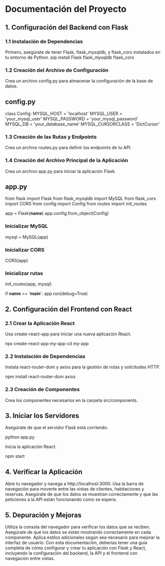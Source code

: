 # Documentación del Proyecto
## 1. Configuración del Backend con Flask
### 1.1 Instalación de Dependencias
 Primero, asegúrate de tener Flask, flask_mysqldb, y flask_cors instalados en tu entorno de Python.
 pip install Flask flask_mysqldb flask_cors

### 1.2 Creación del Archivo de Configuración
 Crea un archivo config.py para almacenar la configuración de la base de datos.

## config.py
class Config:
    MYSQL_HOST = 'localhost'
    MYSQL_USER = 'your_mysql_user'
    MYSQL_PASSWORD = 'your_mysql_password'
    MYSQL_DB = 'your_database_name'
    MYSQL_CURSORCLASS = 'DictCursor'

### 1.3 Creación de las Rutas y Endpoints
Crea un archivo routes.py para definir los endpoints de tu API.

### 1.4 Creación del Archivo Principal de la Aplicación
Crea un archivo app.py para iniciar la aplicación Flask.

## app.py
from flask import Flask
from flask_mysqldb import MySQL
from flask_cors import CORS
from config import Config
from routes import init_routes

app = Flask(__name__)
app.config.from_object(Config)

### Inicializar MySQL
mysql = MySQL(app)

### Inicializar CORS
CORS(app)

### Inicializar rutas
init_routes(app, mysql)

if __name__ == '__main__':
    app.run(debug=True)



## 2. Configuración del Frontend con React
 ### 2.1 Crear la Aplicación React
Usa create-react-app para iniciar una nueva aplicación React.

npx create-react-app my-app
cd my-app

### 2.2 Instalación de Dependencias
Instala react-router-dom y axios para la gestión de rutas y solicitudes HTTP.

npm install react-router-dom axios

### 2.3 Creación de Componentes
Crea los componentes necesarios en la carpeta src/components.

## 3. Iniciar los Servidores
Asegúrate de que el servidor Flask está corriendo.

python app.py

Inicia la aplicación React.

npm start

## 4. Verificar la Aplicación
Abre tu navegador y navega a http://localhost:3000.
Usa la barra de navegación para moverte entre las vistas de clientes, habitaciones y reservas.
Asegúrate de que los datos se muestran correctamente y que las peticiones a la API están funcionando como se espera.
## 5. Depuración y Mejoras
Utiliza la consola del navegador para verificar los datos que se reciben.
Asegúrate de que los datos se están mostrando correctamente en cada componente.
Aplica estilos adicionales según sea necesario para mejorar la interfaz de usuario.
Con esta documentación, deberías tener una guía completa de cómo configurar y crear tu aplicación con Flask y React, incluyendo la configuración del backend, la API y el frontend con navegación entre vistas.

